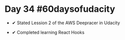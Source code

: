 # Day 34 #60daysofudacity

- ✔ Stated Lession 2 of the AWS Deepracer in Udacity

- ✔ Completed learning React Hooks